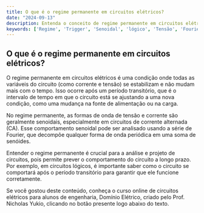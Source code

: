 ```yaml
---
title: O que é o regime permanente em circuitos elétricos?
date: "2024-09-13"
description: Entenda o conceito de regime permanente em circuitos elétricos e sua importância nas análises de engenharia.
keywords: ['Regime', 'Trigger', 'Senoidal', 'lógico', 'Tensão', 'Fourier', 'Permanente']
---
```


## O que é o regime permanente em circuitos elétricos?

O regime permanente em circuitos elétricos é uma condição onde todas as variáveis do circuito (como corrente e tensão) se estabilizam e não mudam mais com o tempo. Isso ocorre após um período transitório, que é o intervalo de tempo em que o circuito está se ajustando a uma nova condição, como uma mudança na fonte de alimentação ou na carga.

No regime permanente, as formas de onda de tensão e corrente são geralmente senoidais, especialmente em circuitos de corrente alternada (CA). Esse comportamento senoidal pode ser analisado usando a série de Fourier, que decompõe qualquer forma de onda periódica em uma soma de senóides. 

Entender o regime permanente é crucial para a análise e projeto de circuitos, pois permite prever o comportamento do circuito a longo prazo. Por exemplo, em circuitos lógicos, é importante saber como o circuito se comportará após o período transitório para garantir que ele funcione corretamente.

Se você gostou deste conteúdo, conheça o curso online de circuitos elétricos para alunos de engenharia, Domínio Elétrico, criado pelo Prof. Nicholas Yukio, clicando no botão presente logo abaixo do texto.